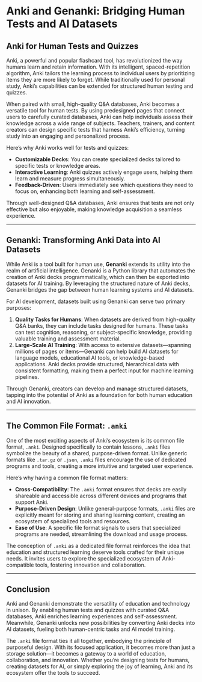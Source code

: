 # Anki and Genanki: Bridging Human Tests and AI Datasets

## Anki for Human Tests and Quizzes

Anki, a powerful and popular flashcard tool, has revolutionized the way humans learn and retain information. With its intelligent, spaced-repetition algorithm, Anki tailors the learning process to individual users by prioritizing items they are more likely to forget. While traditionally used for personal study, Anki’s capabilities can be extended for structured human testing and quizzes.

When paired with small, high-quality Q&A databases, Anki becomes a versatile tool for human tests. By using predesigned pages that connect users to carefully curated databases, Anki can help individuals assess their knowledge across a wide range of subjects. Teachers, trainers, and content creators can design specific tests that harness Anki’s efficiency, turning study into an engaging and personalized process.

Here’s why Anki works well for tests and quizzes:
- **Customizable Decks**: You can create specialized decks tailored to specific tests or knowledge areas.
- **Interactive Learning**: Anki quizzes actively engage users, helping them learn and measure progress simultaneously.
- **Feedback-Driven**: Users immediately see which questions they need to focus on, enhancing both learning and self-assessment.

Through well-designed Q&A databases, Anki ensures that tests are not only effective but also enjoyable, making knowledge acquisition a seamless experience.

---

## Genanki: Transforming Anki Data into AI Datasets

While Anki is a tool built for human use, **Genanki** extends its utility into the realm of artificial intelligence. Genanki is a Python library that automates the creation of Anki decks programmatically, which can then be exported into datasets for AI training. By leveraging the structured nature of Anki decks, Genanki bridges the gap between human learning systems and AI datasets.

For AI development, datasets built using Genanki can serve two primary purposes:
1. **Quality Tasks for Humans**: When datasets are derived from high-quality Q&A banks, they can include tasks designed for humans. These tasks can test cognition, reasoning, or subject-specific knowledge, providing valuable training and assessment material.
2. **Large-Scale AI Training**: With access to extensive datasets—spanning millions of pages or items—Genanki can help build AI datasets for language models, educational AI tools, or knowledge-based applications. Anki decks provide structured, hierarchical data with consistent formatting, making them a perfect input for machine learning pipelines.

Through Genanki, creators can develop and manage structured datasets, tapping into the potential of Anki as a foundation for both human education and AI innovation.

---

## The Common File Format: `.anki`

One of the most exciting aspects of Anki’s ecosystem is its common file format, `.anki`. Designed specifically to contain lessons, `.anki` files symbolize the beauty of a shared, purpose-driven format. Unlike generic formats like `.tar.gz` or `.json`, `.anki` files encourage the use of dedicated programs and tools, creating a more intuitive and targeted user experience.

Here’s why having a common file format matters:
- **Cross-Compatibility**: The `.anki` format ensures that decks are easily shareable and accessible across different devices and programs that support Anki.
- **Purpose-Driven Design**: Unlike general-purpose formats, `.anki` files are explicitly meant for storing and sharing learning content, creating an ecosystem of specialized tools and resources.
- **Ease of Use**: A specific file format signals to users that specialized programs are needed, streamlining the download and usage process.

The conception of `.anki` as a dedicated file format reinforces the idea that education and structured learning deserve tools crafted for their unique needs. It invites users to explore the specialized ecosystem of Anki-compatible tools, fostering innovation and collaboration.

---

## Conclusion

Anki and Genanki demonstrate the versatility of education and technology in unison. By enabling human tests and quizzes with curated Q&A databases, Anki enriches learning experiences and self-assessment. Meanwhile, Genanki unlocks new possibilities by converting Anki decks into AI datasets, fueling both human-centric tasks and AI model training.

The `.anki` file format ties it all together, embodying the principle of purposeful design. With its focused application, it becomes more than just a storage solution—it becomes a gateway to a world of education, collaboration, and innovation. Whether you’re designing tests for humans, creating datasets for AI, or simply exploring the joy of learning, Anki and its ecosystem offer the tools to succeed.
